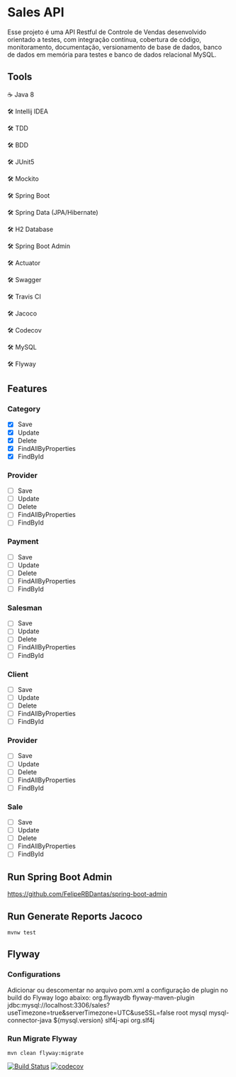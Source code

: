 # Sales API
Esse projeto é uma API Restful de Controle de Vendas desenvolvido orientado a testes, com integração continua, cobertura de código, monitoramento, documentação, versionamento de base de dados, banco de dados em memória para testes e banco de dados relacional MySQL.

## Tools

:coffee: Java 8

:hammer_and_wrench: Intellij IDEA

:hammer_and_wrench: TDD

:hammer_and_wrench: BDD

:hammer_and_wrench: JUnit5

:hammer_and_wrench: Mockito

:hammer_and_wrench: Spring Boot

:hammer_and_wrench: Spring Data (JPA/Hibernate)

:hammer_and_wrench: H2 Database

:hammer_and_wrench: Spring Boot Admin

:hammer_and_wrench: Actuator

:hammer_and_wrench: Swagger

:hammer_and_wrench: Travis CI

:hammer_and_wrench: Jacoco

:hammer_and_wrench: Codecov

:hammer_and_wrench: MySQL

:hammer_and_wrench: Flyway

## Features

### Category

- [X] Save
- [X] Update
- [X] Delete
- [X] FindAllByProperties
- [X] FindById

### Provider

- [ ] Save
- [ ] Update
- [ ] Delete
- [ ] FindAllByProperties
- [ ] FindById

### Payment

- [ ] Save
- [ ] Update
- [ ] Delete
- [ ] FindAllByProperties
- [ ] FindById

### Salesman

- [ ] Save
- [ ] Update
- [ ] Delete
- [ ] FindAllByProperties
- [ ] FindById

### Client

- [ ] Save
- [ ] Update
- [ ] Delete
- [ ] FindAllByProperties
- [ ] FindById

### Provider

- [ ] Save
- [ ] Update
- [ ] Delete
- [ ] FindAllByProperties
- [ ] FindById

### Sale

- [ ] Save
- [ ] Update
- [ ] Delete
- [ ] FindAllByProperties
- [ ] FindById

## Run Spring Boot Admin

https://github.com/FelipeRBDantas/spring-boot-admin

## Run Generate Reports Jacoco

```mvnw test```

## Flyway

### Configurations

Adicionar ou descomentar no arquivo pom.xml a configuração de plugin no build do Flyway logo abaixo:
 <plugin>
	<groupId>org.flywaydb</groupId>
	<artifactId>flyway-maven-plugin</artifactId>
	<configuration>
	 <url>jdbc:mysql://localhost:3306/sales?useTimezone=true&amp;serverTimezone=UTC&amp;useSSL=false</url>
	 <user>root</user>
	 <password></password>
	</configuration>
	<dependencies>
	 <dependency>
	  <groupId>mysql</groupId>
	  <artifactId>mysql-connector-java</artifactId>
	  <version>${mysql.version}</version>
	 <exclusions>
	  <exclusion>
	    <groupId>slf4j-api</groupId>
	    <artifactId>org.slf4j</artifactId>
	   </exclusion>
	  </exclusions>
	 </dependency>
	</dependencies>
 </plugin>

### Run Migrate Flyway

```mvn clean flyway:migrate```

[![Build Status](https://travis-ci.com/FelipeRBDantas/sales-api.svg?branch=master)](https://travis-ci.com/FelipeRBDantas/sales-api)
[![codecov](https://codecov.io/gh/FelipeRBDantas/sales-api/branch/master/graph/badge.svg)](https://codecov.io/gh/FelipeRBDantas/sales-api)
